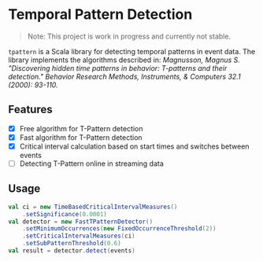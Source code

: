 # Temporal Pattern Detection

> Note: This project is work in progress and currently not stable.

`tpattern` is a Scala library for detecting temporal patterns in event data. The library implements the algorithms described in: _Magnusson, Magnus S. "Discovering hidden time patterns in behavior: T-patterns and their detection." Behavior Research Methods, Instruments, & Computers 32.1 (2000): 93-110._

## Features

- [x] Free algorithm for T-Pattern detection
- [x] Fast algorithm for T-Pattern detection
- [x] Critical interval calculation based on start times and switches between events
- [ ] Detecting T-Pattern online in streaming data

## Usage

```scala
val ci = new TimeBasedCriticalIntervalMeasures()
    .setSignificance(0.0001)
val detector = new FastTPatternDetector()
    .setMinimumOccurrences(new FixedOccurrenceThreshold(2))
    .setCriticalIntervalMeasures(ci)
    .setSubPatternThreshold(0.6)
val result = detector.detect(events)
```